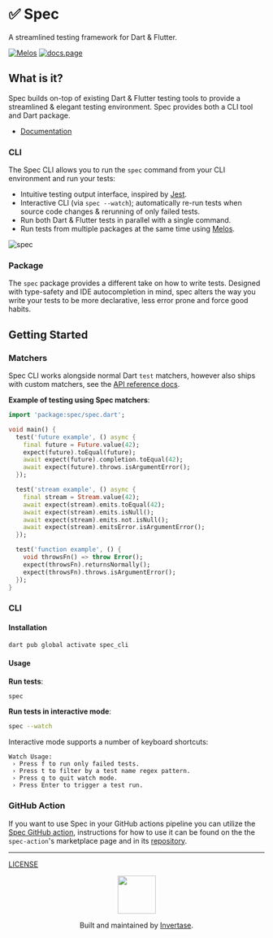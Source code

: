 <p align="center">
  <h1>✅ Spec</h1>
  <span>A streamlined testing framework for Dart & Flutter.</span>
</p>

<a href="https://github.com/invertase/melos"><img src="https://img.shields.io/badge/maintained%20with-melos-f700ff.svg?style=flat-square" alt="Melos" /></a>
<a href="https://docs.page"><img src="https://img.shields.io/badge/powered%20by-docs.page-34C4AC.svg?style=flat-square" alt="docs.page" /></a>

## What is it?

Spec builds on-top of existing Dart & Flutter testing tools to provide a streamlined & elegant testing environment. Spec provides both a CLI tool
and Dart package.

- [Documentation](https://docs.page/invertase/spec)

### CLI

The Spec CLI allows you to run the `spec` command from your CLI environment and run your tests:

- Intuitive testing output interface, inspired by [Jest](https://jestjs.io/).
- Interactive CLI (via `spec --watch`); automatically re-run tests when source code changes & rerunning of only failed tests.
- Run both Dart & Flutter tests in parallel with a single command.
- Run tests from multiple packages at the same time using [Melos](https://github.com/invertase/melos).

![spec](https://user-images.githubusercontent.com/5347038/152222814-b036f9bf-59e9-4212-b130-7cb14d50d4cb.gif)

### Package

The `spec` package provides a different take on how to write tests. Designed with type-safety and IDE autocompletion in mind, spec alters the way you
write your tests to be more declarative, less error prone and force good habits.

## Getting Started

### Matchers

Spec CLI works alongside normal Dart `test` matchers, however also ships with custom matchers, see the [API reference docs](https://pub.dev/documentation/spec/latest/spec/spec-library.html).

**Example of testing using Spec matchers**:

```dart
import 'package:spec/spec.dart';

void main() {
  test('future example', () async {
    final future = Future.value(42);
    expect(future).toEqual(future);
    await expect(future).completion.toEqual(42);
    await expect(future).throws.isArgumentError();
  });

  test('stream example', () async {
    final stream = Stream.value(42);
    await expect(stream).emits.toEqual(42);
    await expect(stream).emits.isNull();
    await expect(stream).emits.not.isNull();
    await expect(stream).emitsError.isArgumentError();
  });

  test('function example', () {
    void throwsFn() => throw Error();
    expect(throwsFn).returnsNormally();
    expect(throwsFn).throws.isArgumentError();
  });
}
```

### CLI

#### Installation

```bash
dart pub global activate spec_cli
```

#### Usage

**Run tests**:

```bash
spec
```

**Run tests in interactive mode**:

```bash
spec --watch
```

Interactive mode supports a number of keyboard shortcuts:

```
Watch Usage:
 › Press f to run only failed tests.
 › Press t to filter by a test name regex pattern.
 › Press q to quit watch mode.
 › Press Enter to trigger a test run.
```

### GitHub Action

If you want to use Spec in your GitHub actions pipeline you can utilize the
[Spec GitHub action](https://github.com/marketplace/actions/spec-action), instructions for
how to use it can be found on the the `spec-action`'s marketplace page and in its
[repository](https://github.com/bluefireteam/spec-action).

---

[LICENSE](/LICENSE)

<p align="center">
  <a href="https://invertase.io/?utm_source=readme&utm_medium=footer&utm_campaign=spec">
    <img width="75px" src="https://static.invertase.io/assets/invertase/invertase-rounded-avatar.png">
  </a>
  <p align="center">
    Built and maintained by <a href="https://invertase.io/?utm_source=readme&utm_medium=footer&utm_campaign=spec">Invertase</a>.
  </p>
</p>
